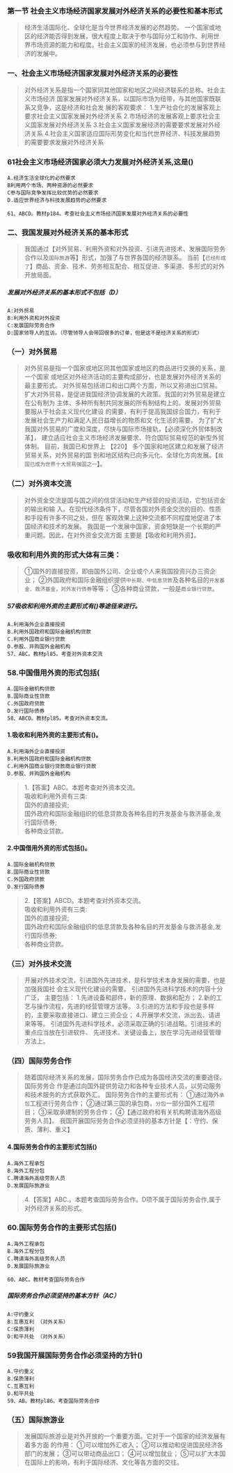 ### 第一节 社会主义市场经济国家发展对外经济关系的必要性和基本形式
>   经济生活国际化、全球化是当今世界经济发展的必然趋势。
    一个国家或地区的经济能否得到发展，很大程度上取决于参与国际分工和协作、利用世
    界市场资源的能力和程度。社会主义国家的经济发展，也必须参与到世界经济的发展中。

### 一、社会主义市场经济国家发展对外经济关系的必要性
>   对外经济关系是指一个国家同其他国家和地区之间经济联系的总称。社会主义市场经济
国家发展对外经济关系，以国际市场为纽带，与其他国家既联系又竞争，这是经济和社会发
展的客观要求：
    1.生产社会化的发展客观上要求社会主义国家发展对外经济关系
    2.市场经济的发展客观上要求社会主义国家发展对外经济关系
    3.社会主义国家发展经济的需要要求发展对外经济关系
    4.社会主义国家适应国际形势变化和当代世界经济、科技发展趋势的需要要求发展对外经济关系

### 61社会主义市场经济国家必须大力发展对外经济关系,这是()
    A.经济生活全球化的必然要求
    B利用两个市场、两种资源的必然要求
    C参与国际竞争发挥比较优势的必然要求
    D.适应世界经济与科技发展趋势的必然要求
    
    61、ABCD。教材p184。考查社会主义市场经济国家发展对外经济关系的必要性
    
### 二、我国发展对外经济关系的基本形式
>   我国通过【对外贸易、利用外资和对外投资、引进先进技术、发展国际劳务合作以及`国际旅游`等】形式，加强了与世界各国的经济联系。
        当前【`已经形成了`】商品、资金、技术、劳务相互配合、相互促进、多渠道、多形式的对外开放局面。

##### 发展对外经济关系的基本形式不包括（D）
    A:对外贸易
    B:利用外资和对外投资
    C:发展国际劳务合作
    D:国家领导人的互访。（尽管领导人会带回很多的订单，但是这不是经济关系的形式）    


### （一）对外贸易
>   对外贸易是指一个国家或地区同其他国家或地区的商品进行交换的关系，是一个国家
    或地区对外经济活动的主要构成部分，也是发展对外经济关系的最主要形式。
    对外贸易包括进口和出口两个方面，所以又称进出口贸易。
    扩大对外贸易，是促进我国经济协调发展的大政策。我国的对外贸易是建立在公有制为
    主体、多种所有制共同发展的所有制结构上的。发展对外贸易要服从于社会主义现代化建设
    的需要，有利于提高我国综合国力，有利于发展社会生产力和满足人民日益增长的物质和文
    化生活的需要。
    为了扩大我国对外贸易的广度和深度，尽快与国际市场接轨，【必须深化外贸体制改革】，
    建立适应社会主义市场经济发展要求、符合国际贸易规范的新型外贸体制。
    目前，我国已和世界上 【220】 多个国家和地区建立和发展了经济贸易关系，对外贸易的国
    别和地区结构已向多元化、全球化方向发展。【`我国已成为世界十大贸易强国之一`】。

### （二）对外资本交流
>   对外资金交流是国与国之间的信贷活动和生产经营的投资活动，它包括资金的输出和输
    入。在现代经济条件下，尽管各国对外资金交流的目的、性质和手段有许多不同之处，但在
    客观效果上这种交流都不同程度地促进了本国经济和技术的发展。
    我国是一个发展中国家，资金短缺是一个长期的严重问题。因此，在对外资金交流方面
    主要是【吸收和利用外资】。
    
### 吸收和利用外资的形式大体有三类：
>   ①国外的直接投资，即由国外公司、企业或个人来我国投资兴办三资企业；
    ②外国政府和国际金融组织提供`中长期、中低息贷款`及各种名目的`开发基金、救济基金，对外发行债券`等等；
    ③各种商业贷款，一般是`商业银行贷款`。
        
##### 57吸收和利用外资的主要形式有()等途径来进行。
    A.利用海外企业直接投资
    B.利用外国政府和国际金融机构贷款
    C.利用外国商业银行贷款
    D.参股、并购国外金融机构
    57、ABC。教材pl85。考查对外资本交流

### 58.中国借用外资的形式包括(
    A.国际金融机构贷款
    B.国际商业性贷款
    C.外国政府贷款
    D.发行国际债券
    58、ABCD。教材pl85。考查对外资本交流。    

#### 1.吸收和利用外资的主要形式有()。
    A.利用海外企业直接投资
    B.利用外国政府和国际金融机构贷款
    C.利用外国商业银行贷款商业银行贷款
    D.参股、并购国外金融机构
>   1.【答案】ABC。本题考查对外资本交流。   
吸收和利用外资有三类:   
国外的直接投资;   
国外政府和国际金融组织的低息贷款及各种名目的开发基金与救济基金,发行国际债券;   
各种商业贷款。

#### 2.中国借用外资的形式包括()。
    A.国际金融机构贷款
    B.国际商业性贷款
    C.外国政府贷款
    D.发行国际债券
>   2.【答案】ABCD。本题考查对外资本交流。   
吸收和利用外资有三类:   
国外的直接投资;   
国外政府和国际金融组织的低息贷款及各种名目的开发基金与救济基金,发行国际债券;   
各种商业贷款。 
















        
### （三）对外技术交流
>   开展对外技术交流，引进国外先进技术，是科学技术本身发展的需要，也是加强我国社
    会主义现代化建设的需要。
    引进国外先进科学技术的内容十分广泛，
    主要包括：
        1.先进设备和部件，新的原理、数据和配方；
        2.新的工艺与操作流程，先进的经营管理方法等。
        3.引进的方法和手段也是多样的，主要采取直接进口、建立三资企业；
        4.开展学术交流，派出去、请进来等等。
        引进国外先进科学技术，必须采取正确的引进战略。引进技术的重点应当放在引进软件、
        先进技术、关键设备上，放在学习先进经营管理方法上。

### （四）国际劳务合作
>   随着国际经济关系的发展，国际劳务合作已成为各国经济交流的重要途径。国际劳务合
作是通过向国外提供劳动力和各种专业技术人员，以劳动服务和技术服务的方式获取外汇。
国际劳务合作的主要形式有：
    ①通过海外`承包`工程进行劳务合作；
    ②通过第三国的承包商，`分包`一部分国外工程项目；
    ③采取承建制的劳务合作；
    ④【通过政府和有关机构聘请海外高级劳务人员】。
    我国开展国际劳务合作必须坚持的基本方针是【：守约、保质、薄利、重义】

#### 4.国际劳务合作的主要形式包括()
    A.海外工程承包
    B.海外工程分包
    C.聘请海外高级劳务人员
    D.发展国际旅游业
>   4.【答案】ABC.。本题考查国际劳务合作。D项不属于国际劳务合作,属于
    对外经济关系的形式。
    

### 60.国际劳务合作的主要形式包括()
    A.海外工程承包
    B.海外工程分包
    C.聘请海外高级劳务人员
    D.发展国际旅游业
        
    60、ABC。教材考查国际劳务合作    

##### 国际劳务合作必须坚持的基本方针（AC）
    A:守约重义
    B:互惠互利 （对外关系）
    C:保质薄利
    D:和平共处 （对外关系）

### 59我国开展国际劳务合作必须坚持的方针()
    A.守约重义
    B.保质薄利
    C.互惠互利
    D.和平共处
    59、AB。教材pl86。考查国际劳务合作

### （五）国际旅游业
>   发展国际旅游业是对外开放的一个重要方面。它对于一个国家的经济发展有着多方面
的作用：
    ①可以增加外汇收入；
    ②可以推动和促进国民经济各部门的发展；
    ③可以带动商品出口；
    ④可以增加就业；
    ⑤可以扩大本国在国际上的影响，有利于国际经济、文化等各方面的交往。






